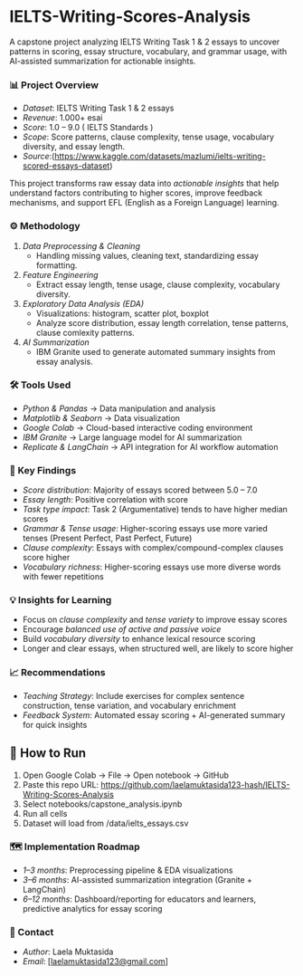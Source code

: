 # IELTS-Writing-Scores-Analysis
A capstone project analyzing IELTS Writing Task 1 & 2 essays to uncover patterns in scoring, essay structure, vocabulary, and grammar usage, with AI-assisted summarization for actionable insights.

### 📊 Project Overview
- *Dataset*: IELTS Writing Task 1 & 2 essays  
- *Revenue*: 1.000+ esai
- *Score*: 1.0 – 9.0 ( IELTS Standards )
- *Scope*: Score patterns, clause complexity, tense usage, vocabulary diversity, and essay length.
- *Source*:(https://www.kaggle.com/datasets/mazlumi/ielts-writing-scored-essays-dataset)
  
This project transforms raw essay data into *actionable insights* that help understand factors contributing to higher scores, improve feedback mechanisms, and support EFL (English as a Foreign Language) learning.

### ⚙️ Methodology
1. *Data Preprocessing & Cleaning*  
   - Handling missing values, cleaning text, standardizing essay formatting.  
2. *Feature Engineering*  
   - Extract essay length, tense usage, clause complexity, vocabulary diversity.  
3. *Exploratory Data Analysis (EDA)*  
   - Visualizations: histogram, scatter plot, boxplot  
   - Analyze score distribution, essay length correlation, tense patterns, clause comlexity patterns.
4. *AI Summarization*  
   - IBM Granite used to generate automated summary insights from essay analysis.

### 🛠️ Tools Used
- *Python & Pandas* → Data manipulation and analysis  
- *Matplotlib & Seaborn* → Data visualization  
- *Google Colab* → Cloud-based interactive coding environment  
- *IBM Granite* → Large language model for AI summarization  
- *Replicate & LangChain* → API integration for AI workflow automation  


### 🔑 Key Findings
- *Score distribution*: Majority of essays scored between 5.0 – 7.0  
- *Essay length*: Positive correlation with score  
- *Task type impact*: Task 2 (Argumentative) tends to have higher median scores  
- *Grammar & Tense usage*: Higher-scoring essays use more varied tenses (Present Perfect, Past Perfect, Future)  
- *Clause complexity*: Essays with complex/compound-complex clauses score higher  
- *Vocabulary richness*: Higher-scoring essays use more diverse words with fewer repetitions  

### 💡 Insights for Learning
- Focus on *clause complexity* and *tense variety* to improve essay scores  
- Encourage *balanced use of active and passive voice*  
- Build *vocabulary diversity* to enhance lexical resource scoring  
- Longer and clear essays, when structured well, are likely to score higher  

### 📈 Recommendations
- *Teaching Strategy*: Include exercises for complex sentence construction, tense variation, and vocabulary enrichment  
- *Feedback System*: Automated essay scoring + AI-generated summary for quick insights

## 🚀 How to Run
1. Open Google Colab → File → Open notebook → GitHub  
2. Paste this repo URL:  https://github.com/laelamuktasida123-hash/IELTS-Writing-Scores-Analysis
3. Select notebooks/capstone_analysis.ipynb  
4. Run all cells  
5. Dataset will load from /data/ielts_essays.csv

### 🗺️ Implementation Roadmap
- *1–3 months*: Preprocessing pipeline & EDA visualizations  
- *3–6 months*: AI-assisted summarization integration (Granite + LangChain)  
- *6–12 months*: Dashboard/reporting for educators and learners, predictive analytics for essay scoring  

### 📧 Contact
- *Author*: Laela Muktasida  
- *Email*: [laelamuktasida123@gmail.com]
